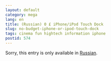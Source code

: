 ```yaml
---
layout: default
category: mega
lang: en
title: (Russian) 0 £ iPhone/iPod Touch Dock
slug: no-budget-iphone-or-ipod-touch-dock
tags: cinema fun hightech information iphone 
postid: 574
---
```

<p>Sorry, this entry is only available in <a href="http://mega.genn.org/export/getposts.php">Russian</a>.</p>